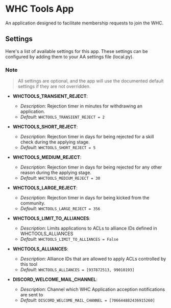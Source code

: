 # WHC Tools App

An application designed to facilitate membership requests to join the WHC.

## Settings

Here's a list of available settings for this app. These settings can be configured by adding them to your AA settings file (local.py).

### Note

> All settings are optional, and the app will use the documented default settings if they are not overridden.

- **WHCTOOLS_TRANSIENT_REJECT**:
  - *Description*: Rejection timer in minutes for withdrawing an application.
  - *Default*: `WHCTOOLS_TRANSIENT_REJECT = 2`

- **WHCTOOLS_SHORT_REJECT**:
  - *Description*: Rejection timer in days for being rejected for a skill check during the applying stage.
  - *Default*: `WHCTOOLS_SHORT_REJECT = 5`

- **WHCTOOLS_MEDIUM_REJECT**:
  - *Description*: Rejection timer in days for being rejected for any other reason during the applying stage.
  - *Default*: `WHCTOOLS_MEDIUM_REJECT = 30`

- **WHCTOOLS_LARGE_REJECT**:
  - *Description*: Rejection timer in days for being kicked from the community.
  - *Default*: `WHCTOOLS_LARGE_REJECT = 356`

- **WHCTOOLS_LIMIT_TO_ALLIANCES**:
  - *Description*: Limits applications to ACLs to alliance IDs defined in WHCTOOLS_ALLIANCES
  - *Default*: `WHCTOOLS_LIMIT_TO_ALLIANCES = False`

- **WHCTOOLS_ALLIANCES**:
  - *Description*: Alliance IDs that are allowed to apply ACLs controlled by this tool
  - *Default*: `WHCTOOLS_ALLIANCES = [937872513, 99010193]`

- **DISCORD_WELCOME_MAIL_CHANNEL**:
  - *Description*: Channel which WHC Application acception notifications are sent to
  - *Default*: `DISCORD_WELCOME_MAIL_CHANNEL = [706644882436915260]`
